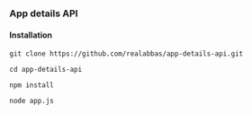 ### App details API

#### Installation

`git clone https://github.com/realabbas/app-details-api.git`

`cd app-details-api`

`npm install`

`node app.js`


